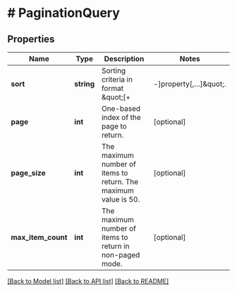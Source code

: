 # # PaginationQuery

## Properties

Name | Type | Description | Notes
------------ | ------------- | ------------- | -------------
**sort** | **string** | Sorting criteria in format \&quot;[+|-]property[,...]\&quot;. | [optional]
**page** | **int** | One-based index of the page to return. | [optional]
**page_size** | **int** | The maximum number of items to return. The maximum value is 50. | [optional]
**max_item_count** | **int** | The maximum number of items to return in non-paged mode. | [optional]

[[Back to Model list]](../../README.md#models) [[Back to API list]](../../README.md#endpoints) [[Back to README]](../../README.md)
